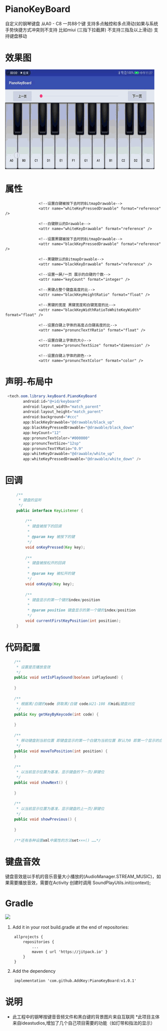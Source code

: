 # PianoKeyBoard
自定义的钢琴键盘 从A0 - C8 一共88个键 支持多点触控和多点滑动(如果与系统手势快捷方式冲突则不支持 比如miui (三指下拉截屏) 不支持三指及以上滑动) 支持键盘移动

# 效果图
<img src="/screenshots/screenshot.gif"/>

# 属性

```
               <!--设置白键被按下去时的BitmapDrawable-->
               <attr name="whiteKeyPressedDrawable" format="reference" />

               <!--白键默认的Drawable-->
               <attr name="whiteKeyDrawable" format="reference" />

               <!--设置黑键被按下去时的BitmapDrawable-->
               <attr name="blackKeyPressedDrawable" format="reference" />

               <!--黑键默认的BitmapDrawable-->
               <attr name="blackKeyDrawable" format="reference" />

               <!--设置一屏/一页 展示的白键的个数-->
               <attr name="keyCount" format="integer" />

               <!--黑键占整个键盘高度的比-->
               <attr name="blackKeyHeightRatio" format="float" />

               <!--黑键的宽度 黑键宽度和白键宽度的比-->
               <attr name="blackKeyWidthRatioToWhiteKeyWidth" format="float" />

               <!--设置白键上字体的高度占白键高度的比-->
               <attr name="pronuncTextYRatio" format="float" />

               <!--设置白键上字体的大小-->
               <attr name="pronuncTextSize" format="dimension" />

               <!--设置白键上字体的颜色-->
               <attr name="pronuncTextColor" format="color" />
```
# 声明-布局中
```java
 <tech.oom.library.keyBoard.PianoKeyBoard
        android:id="@+id/keyboard"
        android:layout_width="match_parent"
        android:layout_height="match_parent"
        android:background="#ccc"
        app:blackKeyDrawable="@drawable/black_up"
        app:blackKeyPressedDrawable="@drawable/black_down"
        app:keyCount="12"
        app:pronuncTextColor="#000000"
        app:pronuncTextSize="12sp"
        app:pronuncTextYRatio="0.9"
        app:whiteKeyDrawable="@drawable/white_up"
        app:whiteKeyPressedDrawable="@drawable/white_down" />
```

# 回调
```java
     /**
      * 键盘的监听
      */
     public interface KeyListener {

         /**
          * 键盘被按下的回调
          *
          * @param key 被按下的键
          */
         void onKeyPressed(Key key);

         /**
          * 键盘被按松开的回调
          *
          * @param key 被松开的键
          */
         void onKeyUp(Key key);

         /**
          * 键盘显示的第一个键的index/position
          *
          * @param position 键盘显示的第一个键的index/position
          */
         void currentFirstKeyPosition(int position);
     }

```

# 代码配置
```java
    /**
     * 设置是否播放音效
     */
    public void setIsPlaySound(boolean isPlaySound) {

    }

    /**
     * 根据黑/白键的code 获取黑/白键 code从21-108 和midi键盘对应
     */
    public Key getKeyByKeycode(int code) {

    }

    /**
     * 移动键盘到当前位置 即键盘显示的第一个白键为当前位置 默认为0 即第一个显示的白键为A0
     */
    public void moveToPosition(int position) {
    }

    /**
     * 以当前显示位置为基准，显示键盘的下一页/屏键位
     */
    public void showNext() {

    }

    /**
     * 以当前显示位置为基准，显示键盘的上一页/屏键位
     */
    public void showPrevious() {

    }

    /**还有各种设置xml中属性的方法set×××() ……*/

```

# 键盘音效
键盘音效是以手机的音乐音量大小播放的(AudioManager.STREAM_MUSIC)，如果需要播放音效，需要在Activity 创建时调用 SoundPlayUtils.init(context);



# Gradle
[![](https://jitpack.io/v/ideastudios/PianoKeyBoard.svg)](https://jitpack.io/#ideastudios/PianoKeyBoard)


1. Add it in your root build.gradle at the end of repositories:
```
	allprojects {
		repositories {
			...
			maven { url 'https://jitpack.io' }
		}
	}
```
2. Add the dependency
```
	implementation 'com.github.AddKey:PianoKeyBoard:v1.0.1'

```



# 说明
* 此工程中的钢琴按键音音频文件和黑白键的背景图片来自互联网
*此项目主体来自ideastudios,增加了几个自己项目需要的功能（如灯带和指法的显示）
